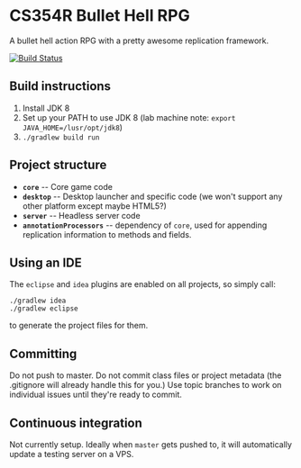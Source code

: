 # CS354R Bullet Hell RPG

A bullet hell action RPG with a pretty awesome replication framework.

[![Build Status](http://ci.idolagames.com/buildStatus/icon?job=cs354r-rpg)](http://ci.idolagames.com/job/cs354r-rpg/)

## Build instructions

1. Install JDK 8
2. Set up your PATH to use JDK 8 (lab machine note: `export JAVA_HOME=/lusr/opt/jdk8`)
3. `./gradlew build run`

## Project structure

* **`core`** -- Core game code
* **`desktop`** -- Desktop launcher and specific code (we won't support any other platform except maybe HTML5?)
* **`server`** -- Headless server code
* **`annotationProcessors`** -- dependency of `core`, used for appending replication information to methods and fields.

## Using an IDE

The `eclipse` and `idea` plugins are enabled on all projects, so simply call:

```
./gradlew idea
./gradlew eclipse
```

to generate the project files for them.

## Committing

Do not push to master. Do not commit class files or project metadata (the .gitignore will already handle this for you.)
Use topic branches to work on individual issues until they're ready to commit.

## Continuous integration

Not currently setup. Ideally when `master` gets pushed to, it will automatically update a testing server on a VPS.
